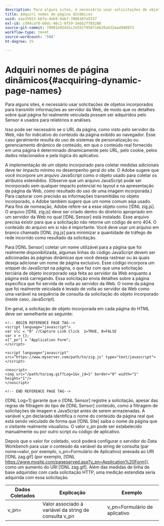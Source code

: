 ```yaml
---
description: Para alguns sites, é necessário usar solicitações de objetos incorporados para transmitir informações ao servidor da Web, de modo que os detalhes sobre qual página foi realmente veiculada possam ser adquiridos pelo Sensor e usados para relatórios e análises.
title: Adquiri nomes de página dinâmicos
uuid: eaa35023-bbfa-4eb9-9ab7-3986187e5537
exl-id: cd94caf0-b0dc-46c1-8f59-3ebb2f703286
source-git-commit: 79981e92dd1c2e552f958716626a632ead940973
workflow-type: tm+mt
source-wordcount: '594'
ht-degree: 1%

---
```


# Adquiri nomes de página dinâmicos{#acquiring-dynamic-page-names}

Para alguns sites, é necessário usar solicitações de objetos incorporados para transmitir informações ao servidor da Web, de modo que os detalhes sobre qual página foi realmente veiculada possam ser adquiridos pelo Sensor e usados para relatórios e análises.

Isso pode ser necessário se o URL da página, como visto pelo servidor da Web, não for indicativo do conteúdo da página exibido ao navegador. Esse caso geralmente resulta do uso de sistemas de personalização ou gerenciamento dinâmico de conteúdo, em que o conteúdo real fornecido em uma página é determinado dinamicamente pelo URL, pelo cookie, pelos dados relacionados e pela lógica do aplicativo.

A implementação de um objeto incorporado para coletar medidas adicionais deve ter impacto mínimo no desempenho geral do site. O Adobe sugere que você incorpore um arquivo JavaScript como o objeto usado para coletar os atributos estendidos. (Observe que um arquivo JavaScript pode ser incorporado sem qualquer impacto potencial no layout e na apresentação da página da Web, como resultado do uso de uma imagem incorporada.) Para capturar com precisão as informações transmitidas no objeto incorporado, o Adobe também sugere que um nome comum seja usado. Para fins de nomeação, Adobe refere-se a esse objeto como [!DNL zig.js]. O arquivo [!DNL zig.js] deve ser criado dentro do diretório apropriado em um servidor da Web no qual [!DNL Sensor] está instalado. Esse arquivo precisa existir para que a solicitação não retorne um código de erro 404. O conteúdo do arquivo em si não é importante. Você deve usar um arquivo em branco chamado [!DNL zig.js] para minimizar a quantidade de tráfego de rede incorrido como resultado da solicitação.

Para [!DNL Sensor] coletar um nome utilizável para a página que foi realmente disponibilizada, algumas linhas do código JavaScript devem ser adicionadas às páginas dinâmicas que você deseja rastrear ou às quais deseja adicionar um nome de página exclusivo. Esse código incorpora um snippet do JavaScript na página, o que faz com que uma solicitação terciária de objeto incorporado seja feita ao servidor da Web enquanto a página está carregando. Essa solicitação envia detalhes sobre a página específica que foi servida de volta ao servidor da Web. O nome da página que foi realmente veiculada é levado de volta ao servidor da Web como uma variável na sequência de consulta da solicitação do objeto incorporado (neste caso, JavaScript).

Em geral, a solicitação de objeto incorporada em cada página do HTML deve ser semelhante ao seguinte:

```
<!-- BEGIN REFERENCE PAGE TAG-->
<script language="javascript">
var vlc = "0" //Capture Link Click  1=TRUE, 0=FALSE
var v = {};
v["_pn"] = "Application Form";
</script>

<script language="javascript" src=”https://www.myserver.com/path/to/zig.js" type="text/javascript"></script>

<noscript>
<img src="/path/to/zag.gif?Log=1&v_jd=1" border="0" width="1" height="1"/>
</noscript>

<!-- END REFERENCE PAGE TAG-->
```

[!DNL Log=1] garante que o  [!DNL Sensor] registre a solicitação, apesar das regras de filtragem do tipo de  [!DNL Sensor] conteúdo, como a filtragem de solicitações de imagem e JavaScript antes de serem armazenadas. A variável v_pn declarada identifica o nome do conteúdo da página real que está sendo veiculado de forma que [!DNL Site] saiba o nome da página que o visitante realmente visualizou. O valor v_pn pode ser estabelecido manualmente ou por outro script ou código de aplicativo.

Depois que o valor for coletado, você poderá configurar o servidor do Data Workbench para usar o conteúdo da variável da string de consulta (par nome=valor, por exemplo, v_pn=Formulário de Aplicativo) anexada ao URI [!DNL zag.gif] (por exemplo, [!DNL https://www.mysite.com/pageserved.asp?v_pn=Application%20Form]), como um aumento do URI [!DNL zag.gif]. Além das medidas de linha de base adquiridas com cada solicitação HTTP, uma medição estendida seria adquirida com essa solicitação.

| Dados Coletados | Explicação | Exemplo |
|---|---|---|
| v_pn= | Valor associado à variável da string de consulta v_pn | v_pn=Formulário de aplicativo |
